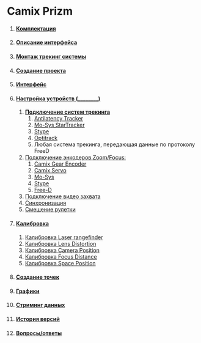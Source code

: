 # Camix Prizm

1. #### [Комплектация](prizm/komplektaciya.md)
2. #### [Описание интерфейса](prizm/opisanie-interfeisa.md)
3. #### [Монтаж трекинг системы](prizm/montazh-treking-sistemy.md)
4. #### [Создание проекта](prizm/sozdanie-proekta.md)
5. #### [Интерфейс](prizm/interfeis.md)
6. #### [Настройка устройств (\_\_\_\_\_\_\_\_)](prizm/nastroika-ustroistv/)
   1. [**Подключение систем трекинга**](prizm/nastroika-ustroistv/podklyuchenie-sistem-trekinga/)
      1. [Antilatency Tracker](prizm/nastroika-ustroistv/podklyuchenie-sistem-trekinga/antilatency-tracker.md)
      2. [Mo-Sys StarTracker](prizm/nastroika-ustroistv/podklyuchenie-sistem-trekinga/mo-sys-startracker.md)
      3. [Stype](prizm/nastroika-ustroistv/podklyuchenie-sistem-trekinga/stype.md)
      4. [Optitrack](prizm/nastroika-ustroistv/podklyuchenie-sistem-trekinga/optitrack.md)
      5. Любая система трекинга, передающая данные по протоколу FreeD
   2. [Подключение энкодеров Zoom/Focus:](prizm/nastroika-ustroistv/podklyuchenie-enkoderov-zoom-focus/)
      1. [Camix Gear Encoder](prizm/nastroika-ustroistv/podklyuchenie-enkoderov-zoom-focus/camix-gear-encoder.md)
      2. [Camix Servo](prizm/nastroika-ustroistv/podklyuchenie-enkoderov-zoom-focus/camix-servo.md)
      3. [Mo-Sys](prizm/nastroika-ustroistv/podklyuchenie-enkoderov-zoom-focus/mo-sys.md)
      4. [Stype](prizm/nastroika-ustroistv/podklyuchenie-enkoderov-zoom-focus/stype.md)
      5. [Free-D](prizm/nastroika-ustroistv/podklyuchenie-enkoderov-zoom-focus/free-d.md)
   3. [Подключение видео захвата](prizm/nastroika-ustroistv/podklyuchenie-video-zakhvata.md)
   4. [Синхронизация](prizm/nastroika-ustroistv/sinkhronizaciya.md)
   5. [Смещение рулетки](prizm/nastroika-ustroistv/smeshenie-ruletki.md)
7. #### [Калибровка](prizm/kalibrovka/)
   1. [Калибровка Laser rangefinder](prizm/kalibrovka/kalibrovka-laser-rangefinder.md)
   2. [Калибровка Lens Distortion](prizm/kalibrovka/kalibrovka-lens-distortion.md)
   3. [Калибровка Camera Position](prizm/kalibrovka/kalibrovka-camera-position.md)
   4. [Калибровка Focus Distance](prizm/kalibrovka/kalibrovka-focus-distance.md)
   5. [Калибровка Space Position](prizm/kalibrovka/kalibrovka-space-position.md)
8. #### [Создание точек](prizm/sozdanie-tochek/)
9. #### [Графики](prizm/grafiki.md)
10. #### [Стриминг данных](prizm/striming-dannykh.md)
11. #### [История версий](prizm/istoriya-versii.md)
12. #### [Вопросы/ответы](prizm/voprosy-otvety.md)


